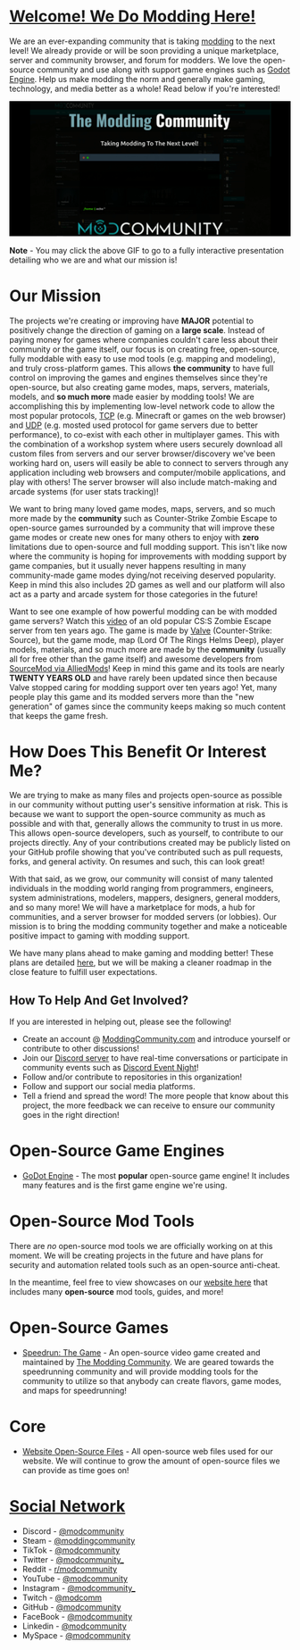 # [Welcome! We Do Modding Here!](https://moddingcommunity.com)
We are an ever-expanding community that is taking [modding](https://docs.google.com/presentation/d/e/2PACX-1vSlROYETsWYlJkqM7y9J5qeHRjh6ZY6Liv0RIkxSX6EjQ7X3_kzQFkp3HNHtebks8YAe3e2QV2lBmka/pub?slide=id.g155efb98b4d_0_10) to the next level! We already provide or will be soon providing a unique marketplace, server and community browser, and forum for modders. We love the open-source community and use along with support game engines such as [Godot Engine](http://godotengine.org/). Help us make modding the norm and generally make gaming, technology, and media better as a whole! Read below if you're interested!

<a href="https://docs.google.com/presentation/d/e/2PACX-1vSlROYETsWYlJkqM7y9J5qeHRjh6ZY6Liv0RIkxSX6EjQ7X3_kzQFkp3HNHtebks8YAe3e2QV2lBmka/pub" target="_blank"><img src="https://github.com/Deaconn-net/Misc/blob/main/TMC.gif" data-canonical-src="https://github.com/Deaconn-net/Misc/blob/main/TMC.gif" /></a>

**Note** - You may click the above GIF to go to a fully interactive presentation detailing who we are and what our mission is!

# Our Mission
The projects we're creating or improving have **MAJOR** potential to positively change the direction of gaming on a **large scale**. Instead of paying money for games where companies couldn't care less about their community or the game itself, our focus is on creating free, open-source, fully moddable with easy to use mod tools (e.g. mapping and modeling), and truly cross-platform games. This allows **the community** to have full control on improving the games and engines themselves since they're open-source, but also creating game modes, maps, servers, materials, models, and **so much more** made easier by modding tools! We are accomplishing this by implementing low-level network code to allow the most popular protocols, [TCP](https://www.fortinet.com/resources/cyberglossary/tcp-ip) (e.g. Minecraft or games on the web browser) and [UDP](https://en.wikipedia.org/wiki/User_Datagram_Protocol) (e.g. mosted used protocol for game servers due to better performance), to co-exist with each other in multiplayer games. This with the combination of a workshop system where users securely download all custom files from servers and our server browser/discovery we've been working hard on, users will easily be able to connect to servers through any application including web browsers and computer/mobile applications, and play with others! The server browser will also include match-making and arcade systems (for user stats tracking)!

We want to bring many loved game modes, maps, servers, and so much more made by the **community** such as Counter-Strike Zombie Escape to open-source games surrounded by a community that will improve these game modes or create new ones for many others to enjoy with **zero** limitations due to open-source and full modding support. This isn't like now where the community is hoping for improvements with modding support by game companies, but it usually never happens resulting in many community-made game modes dying/not receiving deserved popularity. Keep in mind this also includes 2D games as well and our platform will also act as a party and arcade system for those categories in the future!

Want to see one example of how powerful modding can be with modded game servers? Watch this [video](https://www.youtube.com/watch?v=mW4EhWVaxVw) of an old popular CS:S Zombie Escape server from ten years ago. The game is made by [Valve](http://valvesoftware.com/) (Counter-Strike: Source), but the game mode, map (Lord Of The Rings Helms Deep), player models, materials, and so much more are made by the **community** (usually all for free other than the game itself) and awesome developers from [SourceMod via AlliedMods](https://forums.alliedmods.net/showthread.php?t=277597)! Keep in mind this game and its tools are nearly **TWENTY YEARS OLD** and have rarely been updated since then because Valve stopped caring for modding support over ten years ago! Yet, many people play this game and its modded servers more than the "new generation" of games since the community keeps making so much content that keeps the game fresh. 

# How Does This Benefit Or Interest Me?
We are trying to make as many files and projects open-source as possible in our community without putting user's sensitive information at risk. This is because we want to support the open-source community as much as possible and with that, generally allows the community to trust in us more. This allows open-source developers, such as yourself, to contribute to our projects directly. Any of your contributions created may be publicly listed on your GitHub profile showing that you've contributed such as pull requests, forks, and general activity. On resumes and such, this can look great!

With that said, as we grow, our community will consist of many talented individuals in the modding world ranging from programmers, engineers, system administrations, modelers, mappers, designers, general modders, and so many more! We will have a marketplace for mods, a hub for communities, and a server browser for modded servers (or lobbies). Our mission is to bring the modding community together and make a noticeable positive impact to gaming with modding support.

We have many plans ahead to make gaming and modding better! These plans are detailed [here](https://github.com/modcommunity/Web-Open-Source), but we will be making a cleaner roadmap in the close feature to fulfill user expectations.

## How To Help And Get Involved?
If you are interested in helping out, please see the following!

* Create an account @ [ModdingCommunity.com](https://ModdingCommunity.com) and introduce yourself or contribute to other discussions!
* Join our [Discord server](https://dsc.gg/modcommunity) to have real-time conversations or participate in community events such as [Discord Event Night](https://moddingcommunity.com/forums/calendar/event/1-event-nights-on-discord/)!
* Follow and/or contribute to repositories in this organization!
* Follow and support our social media platforms.
* Tell a friend and spread the word! The more people that know about this project, the more feedback we can receive to ensure our community goes in the right direction!

# Open-Source Game Engines
* [GoDot Engine](http://godotengine.org/) - The most **popular** open-source game engine! It includes many features and is the first game engine we're using.

# Open-Source Mod Tools
There are *no* open-source mod tools we are officially working on at this moment. We will be creating projects in the future and have plans for security and automation related tools such as an open-source anti-cheat. 

In the meantime, feel free to view showcases on our [website here](https://moddingcommunity.com/forums/tags/showcase/) that includes many **open-source** mod tools, guides, and more!

# Open-Source Games
* [Speedrun: The Game](https://github.com/speedruntg) - An open-source video game created and maintained by [The Modding Community](https://github.com/modcommunity). We are geared towards the speedrunning community and will provide modding tools for the community to utilize so that anybody can create flavors, game modes, and maps for speedrunning!

# Core
* [Website Open-Source Files](https://github.com/modcommunity/Web-Open-Source) - All open-source web files used for our website. We will continue to grow the amount of open-source files we can provide as time goes on!

# [Social Network](https://moddingcommunity.com/forums/topic/3-all-social-media-platforms/#comment-3)
* Discord - [@modcommunity](https://dsc.gg/modcommunity)
* Steam - [@moddingcommunity](https://steamcommunity.com/groups/moddingcommunity)
* TikTok - [@modcommunity](https://tiktok.com/@modcommunity)
* Twitter - [@modcommunity_](https://twitter.com/modcommunity_)
* Reddit - [r/modcommunity](https://reddit.com/r/modcommunity)
* YouTube - [@modcommunity](https://youtube.com/channel/UCR1cNRhEiTtu8-9V-Lt9sHw)
* Instagram - [@modcommunity_](https://instagram.com/modcommunity_)
* Twitch - [@modcomm](https://twitch.tv/modcomm)
* GitHub - [@modcommunity](https://github.com/modcommunity)
* FaceBook - [@modcommunity](https://facebook.com/modcommunity)
* Linkedin - [@modcommunity](https://linkedin.com/company/modcommunity)
* MySpace - [@modcommunity](https://myspace.com/modcommunity)
